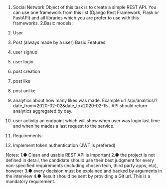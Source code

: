 1. Social Network
Object of this task is to create a simple REST API. You can use one framework from this list
(Django Rest Framework, Flask or FastAPI) and all libraries which you are prefer to use with
this frameworks.
2.Basic models:
  1. User
  2. Post (always made by a user)
 Basic Features:
  1. user signup
  2. user login
  3. post creation
  4. post like
  5. post unlike
  6. analytics about how many likes was made. Example url
/api/analitics/?date_from=2020-02-02&date_to=2020-02-15 . API should return analytics
aggregated by day.
  7. user activity an endpoint which will show when user was login last time and when he
mades a last request to the service.

3. Requirements:
  1. Implement token authentication (JWT is prefered)

Notes:
  1.● ​Clean and usable REST API is important
  2.● the project is not defined in detail, the candidate should use their best judgment for every
non-specified requirements (including chosen tech, third party apps, etc), however
  3.● every decision must be explained and backed by arguments in the interview
  4.● Result should be sent by providing a Git url. This is a mandatory requirement.
